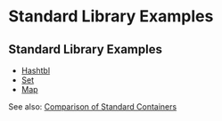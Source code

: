 # Standard Library Examples
## Standard Library Examples
* [Hashtbl](hashtbl.html "Hashtbl")
* [Set](set.html "Set")
* [Map](map.html "Map")

See also: [Comparison of Standard
Containers](comparison_of_standard_containers.html "Comparison of Standard Containers")


